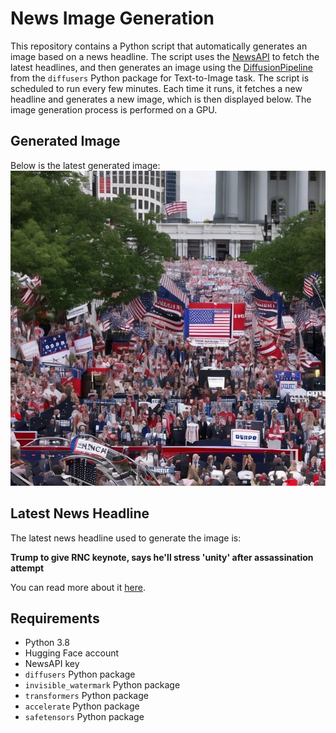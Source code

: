 # News Image Generation
This repository contains a Python script that automatically generates an image based on a news headline. The script uses the [NewsAPI](https://newsapi.org/) to fetch the latest headlines, and then generates an image using the [DiffusionPipeline](https://github.com/huggingface/diffusers) from the `diffusers` Python package for Text-to-Image task.
The script is scheduled to run every few minutes. Each time it runs, it fetches a new headline and generates a new image, which is then displayed below. The image generation process is performed on a GPU.

## Generated Image
Below is the latest generated image:
![Generated Image](image.png)

## Latest News Headline
The latest news headline used to generate the image is:

**Trump to give RNC keynote, says he'll stress 'unity' after assassination attempt**

You can read more about it [here](https://news.google.com/rss/articles/CBMiYWh0dHBzOi8vYWJjbmV3cy5nby5jb20vUG9saXRpY3MvdHJ1bXAtZ2l2ZS1ybmMta2V5bm90ZS1oZWxsLXN0cmVzcy11bml0eS1hZnRlci9zdG9yeT9pZD0xMTIwMzc3ODbSAWVodHRwczovL2FiY25ld3MuZ28uY29tL2FtcC9Qb2xpdGljcy90cnVtcC1naXZlLXJuYy1rZXlub3RlLWhlbGwtc3RyZXNzLXVuaXR5LWFmdGVyL3N0b3J5P2lkPTExMjAzNzc4Ng?oc=5).

## Requirements
- Python 3.8
- Hugging Face account
- NewsAPI key
- `diffusers` Python package
- `invisible_watermark` Python package
- `transformers` Python package
- `accelerate` Python package
- `safetensors` Python package
